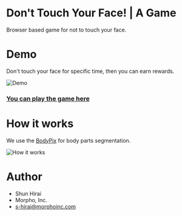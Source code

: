 # Don't Touch Your Face! | A Game 

Browser based game for not to touch your face.


# Demo

Don't touch your face for specific time, then you can earn rewards.

![Demo](docs/assets/images/game_play.gif)

### [You can play the game here](https://github.morpho.local/pages/s-hirai/face_touch/)


# How it works

We use the [BodyPix](https://github.com/tensorflow/tfjs-models/tree/master/body-pix) for body parts segmentation.

![How it works](docs/assets/images/howitworks.gif)

# Author
 
* Shun Hirai
* Morpho, Inc.
* s-hirai@morphoinc.com
